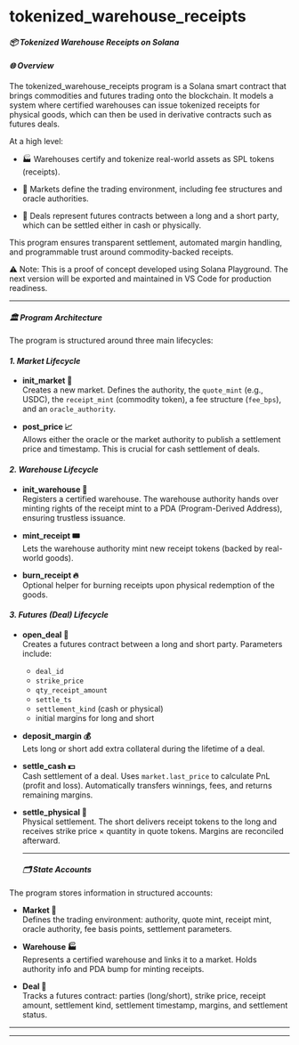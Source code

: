 # tokenized_warehouse_receipts

#### ***📦 Tokenized Warehouse Receipts on Solana***

#### ***🌐 Overview***

The tokenized_warehouse_receipts program is a Solana smart contract that brings commodities and futures trading onto the blockchain. It models a system where certified warehouses can issue tokenized receipts for physical goods, which can then be used in derivative contracts such as futures deals.

At a high level:

- 🏭 Warehouses certify and tokenize real-world assets as SPL tokens (receipts).

- 🏦 Markets define the trading environment, including fee structures and oracle authorities.

- 🤝 Deals represent futures contracts between a long and a short party, which can be settled either in cash or physically.

This program ensures transparent settlement, automated margin handling, and programmable trust around commodity-backed receipts.

⚠️ Note: This is a proof of concept developed using Solana Playground. The next version will be exported and maintained in VS Code for production readiness.

---

#### ***🏛️ Program Architecture***
The program is structured around three main lifecycles:

#### ***1. Market Lifecycle***
- **init_market 🏁**  
  Creates a new market. Defines the authority, the `quote_mint` (e.g., USDC), the `receipt_mint` (commodity token), a fee structure (`fee_bps`), and an `oracle_authority`.

- **post_price 📈**  
  Allows either the oracle or the market authority to publish a settlement price and timestamp. This is crucial for cash settlement of deals.

#### ***2. Warehouse Lifecycle***
- **init_warehouse 🏬**  
  Registers a certified warehouse. The warehouse authority hands over minting rights of the receipt mint to a PDA (Program-Derived Address), ensuring trustless issuance.

- **mint_receipt 🎟️**  
  Lets the warehouse authority mint new receipt tokens (backed by real-world goods).

- **burn_receipt 🔥**  
  Optional helper for burning receipts upon physical redemption of the goods.

#### ***3. Futures (Deal) Lifecycle***
- **open_deal 📜**  
  Creates a futures contract between a long and short party. Parameters include:  
  - `deal_id`  
  - `strike_price`  
  - `qty_receipt_amount`  
  - `settle_ts`  
  - `settlement_kind` (cash or physical)  
  - initial margins for long and short  

- **deposit_margin 💰**  
  Lets long or short add extra collateral during the lifetime of a deal.

- **settle_cash 💵**  
  Cash settlement of a deal. Uses `market.last_price` to calculate PnL (profit and loss). Automatically transfers winnings, fees, and returns remaining margins.

- **settle_physical 🚚**  
  Physical settlement. The short delivers receipt tokens to the long and receives strike price × quantity in quote tokens. Margins are reconciled afterward.

  ---


  #### ***🗂️ State Accounts***
The program stores information in structured accounts:

- **Market 🏦**  
  Defines the trading environment: authority, quote mint, receipt mint, oracle authority, fee basis points, settlement parameters.

- **Warehouse 🏭**  
  Represents a certified warehouse and links it to a market. Holds authority info and PDA bump for minting receipts.

- **Deal 🤝**  
  Tracks a futures contract: parties (long/short), strike price, receipt amount, settlement kind, settlement timestamp, margins, and settlement status.

---


---
